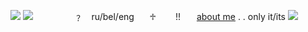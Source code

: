 ![](https://files.catbox.moe/9ylrju.png) ![](https://files.catbox.moe/erb55n.png) ⠀⠀⠀⠀⠀⠀﹖⠀  ru/bel/eng⠀ ⠀♱⠀ ㅤ !!ㅤㅤ[about me](https://spacehey.com/fureisuu) . . only it/its ![](https://files.catbox.moe/9ylrju.png)

